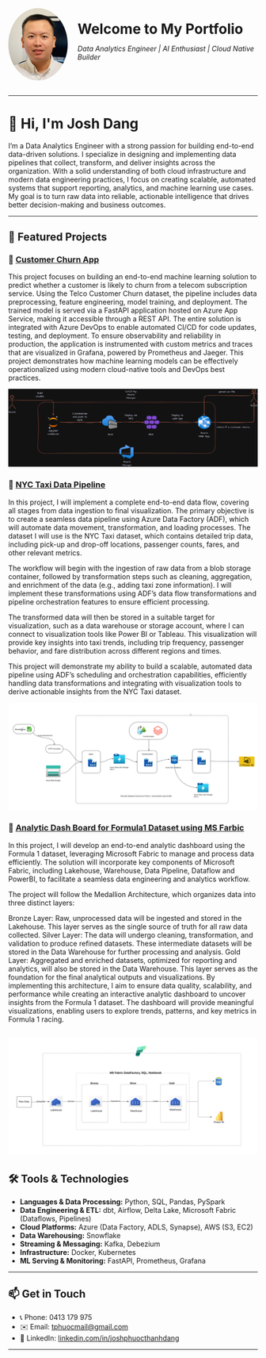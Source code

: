 <div style="display: flex; align-items: center; gap: 20px; margin-bottom: 30px;">
  <img src="img/profile_photo.jpg" alt="Phuoc Dang" width="120" style="border-radius: 50%;">
  <div>
    <h1 style="margin: 0;">Welcome to My Portfolio</h1>
    <p><em>Data Analytics Engineer | AI Enthusiast | Cloud Native Builder</em></p>
  </div>
</div>

---

# 👋 Hi, I'm Josh Dang

I’m a Data Analytics Engineer with a strong passion for building end-to-end data-driven solutions. I specialize in designing and implementing data pipelines that collect, transform, and deliver insights across the organization. With a solid understanding of both cloud infrastructure and modern data engineering practices, I focus on creating scalable, automated systems that support reporting, analytics, and machine learning use cases. My goal is to turn raw data into reliable, actionable intelligence that drives better decision-making and business outcomes.


---

## 🚀 Featured Projects
### 🔹 [Customer Churn App](https://github.com/JoshPDang/telcochurnapp)

This project focuses on building an end-to-end machine learning solution to predict whether a customer is likely to churn from a telecom subscription service. Using the Telco Customer Churn dataset, the pipeline includes data preprocessing, feature engineering, model training, and deployment. The trained model is served via a FastAPI application hosted on Azure App Service, making it accessible through a REST API. The entire solution is integrated with Azure DevOps to enable automated CI/CD for code updates, testing, and deployment. To ensure observability and reliability in production, the application is instrumented with custom metrics and traces that are visualized in Grafana, powered by Prometheus and Jaeger. This project demonstrates how machine learning models can be effectively operationalized using modern cloud-native tools and DevOps best practices.

![customer_churn_system_architect](img/telco_churn_app.png)



### 🔹 [NYC Taxi Data Pipeline](https://github.com/JoshPDang/nyc-taxi-pipeline)
In this project, I will implement a complete end-to-end data flow, covering all stages from data ingestion to final visualization. The primary objective is to create a seamless data pipeline using Azure Data Factory (ADF), which will automate data movement, transformation, and loading processes. The dataset I will use is the NYC Taxi dataset, which contains detailed trip data, including pick-up and drop-off locations, passenger counts, fares, and other relevant metrics.

The workflow will begin with the ingestion of raw data from a blob storage container, followed by transformation steps such as cleaning, aggregation, and enrichment of the data (e.g., adding taxi zone information). I will implement these transformations using ADF’s data flow transformations and pipeline orchestration features to ensure efficient processing.

The transformed data will then be stored in a suitable target for visualization, such as a data warehouse or storage account, where I can connect to visualization tools like Power BI or Tableau. This visualization will provide key insights into taxi trends, including trip frequency, passenger behavior, and fare distribution across different regions and times.

This project will demonstrate my ability to build a scalable, automated data pipeline using ADF’s scheduling and orchestration capabilities, efficiently handling data transformations and integrating with visualization tools to derive actionable insights from the NYC Taxi dataset.

![NYC Taxi](img/nyc_taxi.png)


### 🔹 [Analytic Dash Board for Formula1 Dataset using MS Farbic](https://github.com/JoshPDang/Formula1_MSFabric)
In this project, I will develop an end-to-end analytic dashboard using the Formula 1 dataset, leveraging Microsoft Fabric to manage and process data efficiently. The solution will incorporate key components of Microsoft Fabric, including Lakehouse, Warehouse, Data Pipeline, Dataflow and PowerBI, to facilitate a seamless data engineering and analytics workflow.

The project will follow the Medallion Architecture, which organizes data into three distinct layers:

Bronze Layer: Raw, unprocessed data will be ingested and stored in the Lakehouse. This layer serves as the single source of truth for all raw data collected.
Silver Layer: The data will undergo cleaning, transformation, and validation to produce refined datasets. These intermediate datasets will be stored in the Data Warehouse for further processing and analysis.
Gold Layer: Aggregated and enriched datasets, optimized for reporting and analytics, will also be stored in the Data Warehouse. This layer serves as the foundation for the final analytical outputs and visualizations.
By implementing this architecture, I aim to ensure data quality, scalability, and performance while creating an interactive analytic dashboard to uncover insights from the Formula 1 dataset. The dashboard will provide meaningful visualizations, enabling users to explore trends, patterns, and key metrics in Formula 1 racing.


![Formula1](img/Formula1.png)
---

## 🛠 Tools & Technologies

- **Languages & Data Processing:** Python, SQL, Pandas, PySpark  
- **Data Engineering & ETL:** dbt, Airflow, Delta Lake, Microsoft Fabric (Dataflows, Pipelines)  
- **Cloud Platforms:** Azure (Data Factory, ADLS, Synapse), AWS (S3, EC2)  
- **Data Warehousing:** Snowflake  
- **Streaming & Messaging:** Kafka, Debezium  
- **Infrastructure:** Docker, Kubernetes  
- **ML Serving & Monitoring:** FastAPI, Prometheus, Grafana


---

## 📫 Get in Touch

- 📞 Phone: 0413 179 975  
- ✉️ Email: [tphuocmail@gmail.com](mailto:tphuocmail@gmail.com)  
- 💼 LinkedIn: [linkedin.com/in/joshphuocthanhdang](https://linkedin.com/in/joshphuocthanhdang)

---
